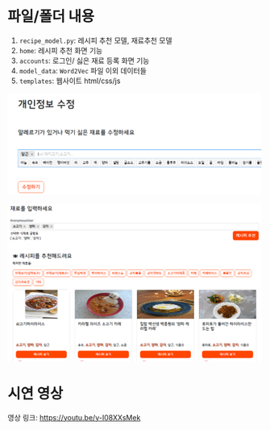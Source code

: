 # 파일/폴더 내용



1. `recipe_model.py`: 레시피 추천 모델, 재료추천 모델
2. `home`: 레시피 추천 화면 기능
3. `accounts`: 로그인/ 싫은 재료 등록 화면 기능
4. `model_data`:  `Word2Vec` 파일 이외 데이터들
5. `templates`: 웹사이트 html/css/js

![싫은재료등록화면](image/싫은재료등록화면.PNG)

![추천웹사이트](image/추천웹사이트.PNG)







# 시연 영상

영상 링크: https://youtu.be/y-I08XXsMek

